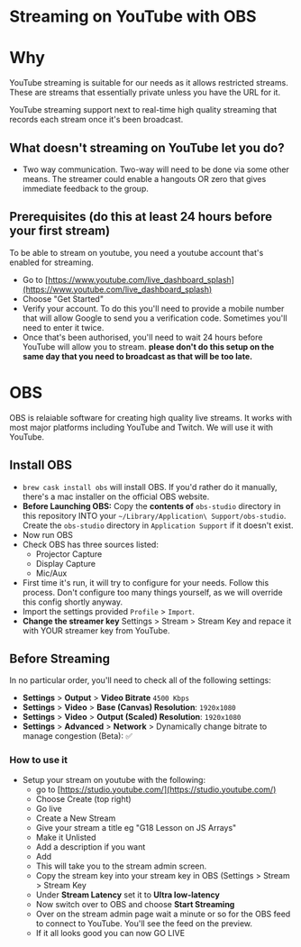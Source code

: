 # Streaming on YouTube with OBS

# Why

YouTube streaming is suitable for our needs as it allows restricted streams. These are streams that essentially private unless you have the URL for it.

YouTube streaming support next to real-time high quality streaming that records each stream once it's been broadcast.

## What doesn't streaming on YouTube let you do?

* Two way communication. Two-way will need to be done via some other means.  The streamer could enable a hangouts OR zero that gives immediate feedback to the group.


## Prerequisites (do this at least 24 hours before your first stream)

To be able to stream on youtube, you need a youtube account that's enabled for streaming.

* Go to [https://www.youtube.com/live_dashboard_splash](https://www.youtube.com/live_dashboard_splash)
* Choose "Get Started"
* Verify your account. To do this you'll need to provide a mobile number that will allow Google to send you a verification code. Sometimes you'll need to enter it twice. 
* Once that's been authorised, you'll need to wait 24 hours before YouTube will allow you to stream. **please don't do this setup on the same day that you need to broadcast as that will be too late.**


# OBS

OBS is relaiable software for creating high quality live streams. It works with most major platforms including YouTube and Twitch. We will use it with YouTube.

## Install OBS

* `brew cask install obs` will install OBS. If you'd rather do it manually, there's a mac installer on the official OBS website.
* **Before Launching OBS:** Copy the **contents of** `obs-studio` directory in this repository INTO your `~/Library/Application\ Support/obs-studio`. Create the `obs-studio` directory in `Application Support` if it doesn't exist.
* Now run OBS
* Check OBS has three sources listed:
  * Projector Capture
  * Display Capture
  * Mic/Aux
* First time it's run, it will try to configure for your needs. Follow this process. Don't configure too many things yourself, as we will override this config shortly anyway.
* Import the settings provided `Profile` > `Import`.
* **Change the streamer key** Settings > Stream > Stream Key and repace it with YOUR streamer key from YouTube.


## Before Streaming
In no particular order, you'll need to check all of the following settings:

* **Settings** > **Output** > **Video Bitrate** `4500 Kbps`
* **Settings** > **Video** > **Base (Canvas) Resolution**: `1920x1080`
* **Settings** > **Video** > **Output (Scaled) Resolution**: `1920x1080`
* **Settings** > **Advanced** > **Network** > Dynamically change bitrate to manage congestion (Beta): ✅


### How to use it

* Setup your stream on youtube with the following:
  * go to [https://studio.youtube.com/](https://studio.youtube.com/)
  * Choose Create (top right)
  * Go live
  * Create a New Stream
  * Give your stream a title eg "G18 Lesson on JS Arrays"
  * Make it Unlisted
  * Add a description if you want
  * Add
  * This will take you to the stream admin screen.
  * Copy the stream key into your stream key in OBS (Settings > Stream > Stream Key
  * Under **Stream Latency** set it to **Ultra low-latency**
  * Now switch over to OBS and choose **Start Streaming**
  * Over on the stream admin page wait a minute or so for the OBS feed to connect to YouTube. You'll see the feed on the preview.
  * If it all looks good you can now GO LIVE
